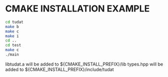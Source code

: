# CMAKE INSTALLATION EXAMPLE

```bash
cd tudat
make b
make c
make i
cd ..
cd test
make c
./main
```
libtudat.a will be added to \${CMAKE\_INSTALL\_PREFIX}/lib
types.hpp will be added to \${CMAKE\_INSTALL\_PREFIX}/include/tudat
